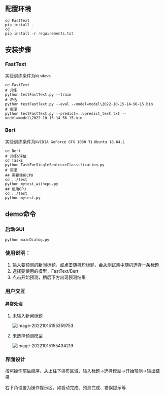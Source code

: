 ## 配置环境

```shell
cd FastText
pip install .
cd ..
pip install -r requirements.txt
```

## 安装步骤

### FastText

实验训练条件为`Windows`

```
cd FastText
# 训练
python testFastText.py --train
# 评估
python testFastText.py --eval --model=model\2022-10-15-14-56-15.bin
# 推理
python testFastText.py --predict=..\predict_text.txt --model=model\2022-10-15-14-56-15.bin
```

### Bert

实验训练条件为`NVIDIA GeForce GTX 1080 Ti` `Ubuntu 18.04.1`

```shell
cd Bert
# 训练&评估
cd Tasks
python TaskForSingleSentenceClassification.py
# 推理
## 需要使用CPU
cd ../test
python mytest_withcpu.py
## 使用GPU
cd ../test
python mytest.py
```

## demo命令

### 启动GUI

```shell
python mainDialog.py
```

### 使用说明：

1. 输入要预测的新闻标题，或点击随机短标题，会从测试集中随机选择一条标题
2. 选择要使用的模型，FastText/Bert
3. 点击开始预测，稍后下方出现预测结果

### 用户交互

#### 异常处理

1. 未输入新闻标题

   ![image-20221015155359753](https://raw.githubusercontent.com/apollo600/images/main/20221015155359.png)

2. 未选择预测模型

   ![image-20221015155434219](https://raw.githubusercontent.com/apollo600/images/main/20221015155434.png)

### 界面设计

按照操作前后顺序，从上往下排布区域，输入标题->选择模型->开始预测->输出结果

右下角设置为操作提示区，如启动完成、预测完成、错误提示等